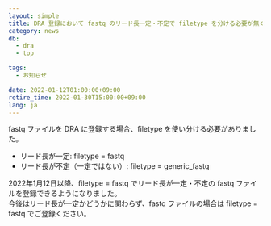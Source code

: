 ```yaml
---
layout: simple
title: DRA 登録において fastq のリード長一定・不定で filetype を分ける必要が無くなりました
category: news
db:
  - dra
  - top

tags:
  - お知らせ

date: 2022-01-12T01:00:00+09:00
retire_time: 2022-01-30T15:00:00+09:00
lang: ja
---
```


fastq ファイルを DRA に登録する場合、filetype を使い分ける必要がありました。  

* リード長が一定: filetype = fastq
* リード長が不定（一定ではない）: filetype = generic_fastq

2022年1月12日以降、filetype = fastq でリード長が一定・不定の fastq ファイルを登録できるようになりました。  
今後はリード長が一定かどうかに関わらず、fastq ファイルの場合は filetype = fastq でご登録ください。

